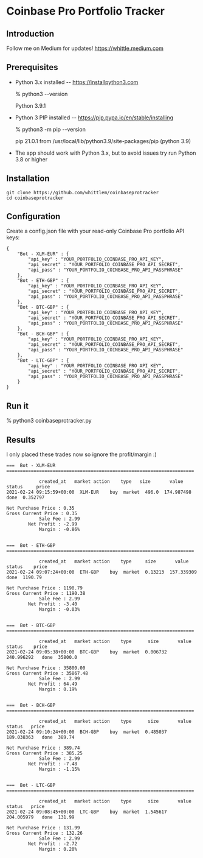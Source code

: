 # Coinbase Pro Portfolio Tracker

## Introduction

Follow me on Medium for updates!
https://whittle.medium.com

## Prerequisites

* Python 3.x installed -- https://installpython3.com

    % python3 --version
    
    Python 3.9.1
    
* Python 3 PIP installed -- https://pip.pypa.io/en/stable/installing

    % python3 -m pip --version
    
    pip 21.0.1 from /usr/local/lib/python3.9/site-packages/pip (python 3.9)

 * The app should work with Python 3.x, but to avoid issues try run Python 3.8 or higher

## Installation

    git clone https://github.com/whittlem/coinbaseprotracker
    cd coinbaseprotracker

## Configuration

Create a config.json file with your read-only Coinbase Pro portfolio API keys:

    {
        "Bot - XLM-EUR" : {
            "api_key" : "YOUR_PORTFOLIO_COINBASE_PRO_API_KEY",
            "api_secret" : "YOUR_PORTFOLIO_COINBASE_PRO_API_SECRET",
            "api_pass" : "YOUR_PORTFOLIO_COINBASE_PRO_API_PASSPHRASE"
        },
        "Bot - ETH-GBP" : {
            "api_key" : "YOUR_PORTFOLIO_COINBASE_PRO_API_KEY",
            "api_secret" : "YOUR_PORTFOLIO_COINBASE_PRO_API_SECRET",
            "api_pass" : "YOUR_PORTFOLIO_COINBASE_PRO_API_PASSPHRASE"
        },
        "Bot - BTC-GBP" : {
            "api_key" : "YOUR_PORTFOLIO_COINBASE_PRO_API_KEY",
            "api_secret" : "YOUR_PORTFOLIO_COINBASE_PRO_API_SECRET",
            "api_pass" : "YOUR_PORTFOLIO_COINBASE_PRO_API_PASSPHRASE"
        },
        "Bot - BCH-GBP" : {
            "api_key" : "YOUR_PORTFOLIO_COINBASE_PRO_API_KEY",
            "api_secret" : "YOUR_PORTFOLIO_COINBASE_PRO_API_SECRET",
            "api_pass" : "YOUR_PORTFOLIO_COINBASE_PRO_API_PASSPHRASE"
        },
        "Bot - LTC-GBP" : {
            "api_key" : "YOUR_PORTFOLIO_COINBASE_PRO_API_KEY",
            "api_secret" : "YOUR_PORTFOLIO_COINBASE_PRO_API_SECRET",
            "api_pass" : "YOUR_PORTFOLIO_COINBASE_PRO_API_PASSPHRASE"
        }        
    }

## Run it

% python3 coinbaseprotracker.py

## Results

I only placed these trades now so ignore the profit/margin :)

    ===  Bot - XLM-EUR  =====================================================================

                created_at   market action    type   size       value status     price
    2021-02-24 09:15:59+00:00  XLM-EUR    buy  market  496.0  174.987498   done  0.352797

    Net Purchase Price : 0.35
    Gross Current Price : 0.35
                Sale Fee : 2.99
            Net Profit : -2.99
                Margin : -0.86%


    ===  Bot - ETH-GBP  =====================================================================

                created_at   market action    type     size       value status    price
    2021-02-24 09:07:24+00:00  ETH-GBP    buy  market  0.13213  157.339309   done  1190.79

    Net Purchase Price : 1190.79
    Gross Current Price : 1190.38
                Sale Fee : 2.99
            Net Profit : -3.40
                Margin : -0.03%


    ===  Bot - BTC-GBP  =====================================================================

                created_at   market action    type      size       value status    price
    2021-02-24 09:05:38+00:00  BTC-GBP    buy  market  0.006732  240.996292   done  35800.0

    Net Purchase Price : 35800.00
    Gross Current Price : 35867.48
                Sale Fee : 2.99
            Net Profit : 64.49
                Margin : 0.19%


    ===  Bot - BCH-GBP  =====================================================================

                created_at   market action    type      size       value status   price
    2021-02-24 09:10:24+00:00  BCH-GBP    buy  market  0.485037  189.038363   done  389.74

    Net Purchase Price : 389.74
    Gross Current Price : 385.25
                Sale Fee : 2.99
            Net Profit : -7.48
                Margin : -1.15%


    ===  Bot - LTC-GBP  =====================================================================

                created_at   market action    type      size       value status   price
    2021-02-24 09:08:45+00:00  LTC-GBP    buy  market  1.545617  204.005979   done  131.99

    Net Purchase Price : 131.99
    Gross Current Price : 132.26
                Sale Fee : 2.99
            Net Profit : -2.72
                Margin : 0.20%